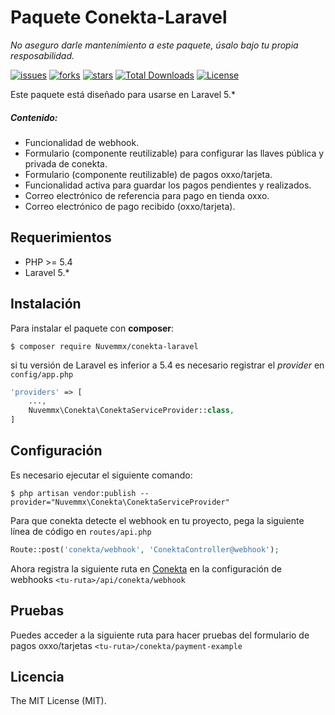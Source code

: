 # Paquete Conekta-Laravel

_No aseguro darle mantenimiento a este paquete, úsalo bajo tu propia resposabilidad._

[![issues](https://img.shields.io/github/issues/nuvemmx/conekta-laravel)](https://github.com)
[![forks](https://img.shields.io/github/forks/nuvemmx/conekta-laravel)](https://github.com)
[![stars](https://img.shields.io/github/stars/nuvemmx/conekta-laravel)](https://github.com)
[![Total Downloads](https://poser.pugx.org/nuvemmx/conekta-laravel/downloads.png)](https://packagist.org/packages/nuvemmx/conekta-laravel)
[![License](https://img.shields.io/github/license/mashape/apistatus.svg)](https://packagist.org/packages/nuvemmx/conekta-laravel)

Este paquete está diseñado para usarse en Laravel 5.*

##### Contenido:
* Funcionalidad de webhook.
* Formulario (componente reutilizable) para configurar las llaves pública y privada de conekta.
* Formulario (componente reutilizable) de pagos oxxo/tarjeta.
* Funcionalidad activa para guardar los pagos pendientes y realizados.
* Correo electrónico de referencia para pago en tienda oxxo.
* Correo electrónico de pago recibido (oxxo/tarjeta).

## Requerimientos

* PHP >= 5.4
* Laravel 5.*

## Instalación

Para instalar el paquete con **composer**:

```
$ composer require Nuvemmx/conekta-laravel
```

si tu versión de Laravel es inferior a 5.4 es necesario registrar el _provider_ en `config/app.php`

```php
'providers' => [
    ...,
    Nuvemmx\Conekta\ConektaServiceProvider::class,
]
```

## Configuración
Es necesario ejecutar el siguiente comando:

```
$ php artisan vendor:publish --provider="Nuvemmx\Conekta\ConektaServiceProvider"
```

Para que conekta detecte el webhook en tu proyecto, pega la siguiente línea de código en `routes/api.php`

```php
Route::post('conekta/webhook', 'ConektaController@webhook');
```
Ahora registra la siguiente ruta en [Conekta](https://admin.conekta.com/settings/webhooks) en la configuración de webhooks `<tu-ruta>/api/conekta/webhook`


## Pruebas

Puedes acceder a la siguiente ruta para hacer pruebas del formulario de pagos oxxo/tarjetas
`<tu-ruta>/conekta/payment-example`

## Licencia

The MIT License (MIT). 
